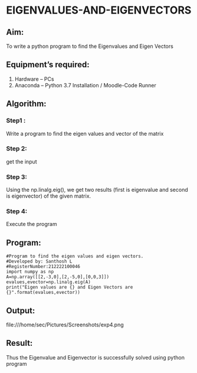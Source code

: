 # EIGENVALUES-AND-EIGENVECTORS
## Aim:
To write a python program to find the Eigenvalues and Eigen Vectors
## Equipment’s required:
1. 	Hardware – PCs
2. 	Anaconda – Python 3.7 Installation / Moodle-Code Runner
## Algorithm:
### Step1 : 
Write a program to find the eigen values and vector of the matrix
### Step 2: 
get the input
### Step 3: 
Using the np.linalg.eig(),  we get two results (first is eigenvalue and second is eigenvector) of the given matrix.
### Step 4: 
Execute the program
## Program:
```
#Program to find the eigen values and eigen vectors.
#Developed by: Santhosh L
#RegisterNumber:212222100046
import numpy as np
A=np.array([[2,-3,0],[2,-5,0],[0,0,3]])
evalues,evector=np.linalg.eig(A)
print("Eigen values are {} and Eigen Vectors are {}".format(evalues,evector))
```
## Output:
 file:///home/sec/Pictures/Screenshots/exp4.png
## Result:
Thus the Eigenvalue and Eigenvector is successfully solved using python program
